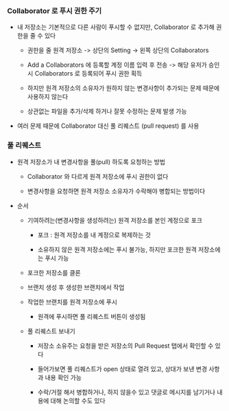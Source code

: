 ### Collaborator 로 푸시 권한 주기

* 내 저장소는 기본적으로 다른 사람이 푸시할 수 없지만, Collaborator 로 추가해 권한을 줄 수 있다

    - 권한을 줄 원격 저장소 -> 상단의 Setting -> 왼쪽 상단의 Collaborators

    - Add a Collaborators 에 등록할 계정 이름 입력 후 전송 -> 해당 유저가 승인 시 Collaborators 로 등록되어 푸시 권한 획득

    - 하지만 원격 저장소의 소유자가 원하지 않는 변경사항이 추가되는 문제 때문에 사용하지 않는다

    - 상관없는 파일을 추가/삭제 하거나 잘못 수정하는 문제 발생 가능

* 여러 문제 때문에 Collaborator 대신 풀 리퀘스트 (pull request) 를 사용

### 풀 리퀘스트

* 원격 저장소가 내 변경사항을 풀(pull) 하도록 요청하는 방법

    - Collaborator 와 다르게 원격 저장소에 푸시 권한이 없다

    - 변경사항을 요청하면 원격 저장소 소유자가 수락해야 병합되는 방법이다

* 순서

    - 기여하려는(변경사항을 생성하려는) 원격 저장소를 본인 계정으로 포크

        - 포크 : 원격 저장소를 내 계정으로 복제하는 것

        - 소유하지 않은 원격 저장소에는 푸시 불가능, 하지만 포크한 원격 저장소에는 푸시 가능

    - 포크한 저장소를 클론

    - 브랜치 생성 후 생성한 브랜치에서 작업

    - 작업한 브랜치를 원격 저장소에 푸시

        - 원격에 푸시하면 풀 리퀘스트 버튼이 생성됨

    - 풀 리퀘스트 보내기

        - 저장소 소유주는 요청을 받은 저장소의 Pull Request 탭에서 확인할 수 있다

        - 들어가보면 풀 리퀘스트가 open 상태로 열려 있고, 상대가 보낸 변경 사항과 내용 확인 가능

        - 수락/거절 해서 병합하거나, 하지 않을수 있고 댓글로 메시지를 남기거나 내용에 대해 논의할 수도 있다
